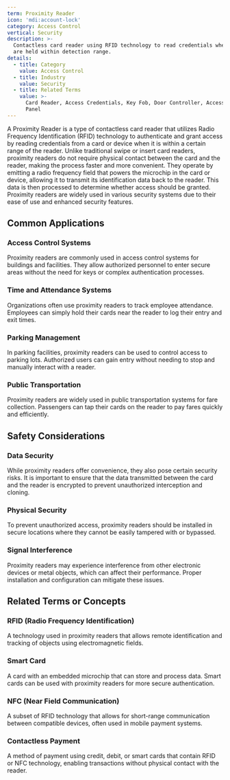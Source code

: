 ```yaml
---
term: Proximity Reader
icon: 'mdi:account-lock'
category: Access Control
vertical: Security
description: >-
  Contactless card reader using RFID technology to read credentials when they
  are held within detection range.
details:
  - title: Category
    value: Access Control
  - title: Industry
    value: Security
  - title: Related Terms
    value: >-
      Card Reader, Access Credentials, Key Fob, Door Controller, Access Control
      Panel
---
```

A Proximity Reader is a type of contactless card reader that utilizes Radio Frequency Identification (RFID) technology to authenticate and grant access by reading credentials from a card or device when it is within a certain range of the reader. Unlike traditional swipe or insert card readers, proximity readers do not require physical contact between the card and the reader, making the process faster and more convenient. They operate by emitting a radio frequency field that powers the microchip in the card or device, allowing it to transmit its identification data back to the reader. This data is then processed to determine whether access should be granted. Proximity readers are widely used in various security systems due to their ease of use and enhanced security features.

## Common Applications

### Access Control Systems
Proximity readers are commonly used in access control systems for buildings and facilities. They allow authorized personnel to enter secure areas without the need for keys or complex authentication processes.

### Time and Attendance Systems
Organizations often use proximity readers to track employee attendance. Employees can simply hold their cards near the reader to log their entry and exit times.

### Parking Management
In parking facilities, proximity readers can be used to control access to parking lots. Authorized users can gain entry without needing to stop and manually interact with a reader.

### Public Transportation
Proximity readers are widely used in public transportation systems for fare collection. Passengers can tap their cards on the reader to pay fares quickly and efficiently.

## Safety Considerations

### Data Security
While proximity readers offer convenience, they also pose certain security risks. It is important to ensure that the data transmitted between the card and the reader is encrypted to prevent unauthorized interception and cloning.

### Physical Security
To prevent unauthorized access, proximity readers should be installed in secure locations where they cannot be easily tampered with or bypassed.

### Signal Interference
Proximity readers may experience interference from other electronic devices or metal objects, which can affect their performance. Proper installation and configuration can mitigate these issues.

## Related Terms or Concepts

### RFID (Radio Frequency Identification)
A technology used in proximity readers that allows remote identification and tracking of objects using electromagnetic fields.

### Smart Card
A card with an embedded microchip that can store and process data. Smart cards can be used with proximity readers for more secure authentication.

### NFC (Near Field Communication)
A subset of RFID technology that allows for short-range communication between compatible devices, often used in mobile payment systems.

### Contactless Payment
A method of payment using credit, debit, or smart cards that contain RFID or NFC technology, enabling transactions without physical contact with the reader.
